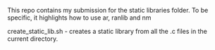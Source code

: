 This repo contains my submission for the static libraries folder.
To be specific, it highlights how to use ar, ranlib and nm

create_static_lib.sh - creates a static library from all the .c files in the current directory.
